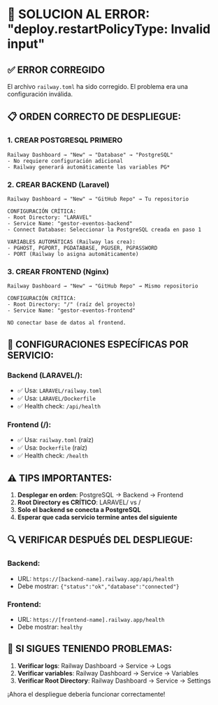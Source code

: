# 🚀 SOLUCION AL ERROR: "deploy.restartPolicyType: Invalid input"

## ✅ ERROR CORREGIDO
El archivo `railway.toml` ha sido corregido. El problema era una configuración inválida.

## 📋 ORDEN CORRECTO DE DESPLIEGUE:

### **1. CREAR POSTGRESQL PRIMERO**
```
Railway Dashboard → "New" → "Database" → "PostgreSQL"
- No requiere configuración adicional
- Railway generará automáticamente las variables PG*
```

### **2. CREAR BACKEND (Laravel)**
```
Railway Dashboard → "New" → "GitHub Repo" → Tu repositorio

CONFIGURACIÓN CRÍTICA:
- Root Directory: "LARAVEL"
- Service Name: "gestor-eventos-backend"
- Connect Database: Seleccionar la PostgreSQL creada en paso 1

VARIABLES AUTOMÁTICAS (Railway las crea):
- PGHOST, PGPORT, PGDATABASE, PGUSER, PGPASSWORD
- PORT (Railway lo asigna automáticamente)
```

### **3. CREAR FRONTEND (Nginx)**
```
Railway Dashboard → "New" → "GitHub Repo" → Mismo repositorio

CONFIGURACIÓN CRÍTICA:
- Root Directory: "/" (raíz del proyecto)
- Service Name: "gestor-eventos-frontend"

NO conectar base de datos al frontend.
```

## 🔧 CONFIGURACIONES ESPECÍFICAS POR SERVICIO:

### **Backend (LARAVEL/):**
- ✅ Usa: `LARAVEL/railway.toml`
- ✅ Usa: `LARAVEL/Dockerfile`
- ✅ Health check: `/api/health`

### **Frontend (/):**
- ✅ Usa: `railway.toml` (raíz)
- ✅ Usa: `Dockerfile` (raíz)
- ✅ Health check: `/health`

## ⚠️ TIPS IMPORTANTES:

1. **Desplegar en orden**: PostgreSQL → Backend → Frontend
2. **Root Directory es CRÍTICO**: LARAVEL/ vs /
3. **Solo el backend se conecta a PostgreSQL**
4. **Esperar que cada servicio termine antes del siguiente**

## 🔍 VERIFICAR DESPUÉS DEL DESPLIEGUE:

### **Backend:**
- URL: `https://[backend-name].railway.app/api/health`
- Debe mostrar: `{"status":"ok","database":"connected"}`

### **Frontend:**
- URL: `https://[frontend-name].railway.app/health`
- Debe mostrar: `healthy`

## 🚨 SI SIGUES TENIENDO PROBLEMAS:

1. **Verificar logs**: Railway Dashboard → Service → Logs
2. **Verificar variables**: Railway Dashboard → Service → Variables
3. **Verificar Root Directory**: Railway Dashboard → Service → Settings

¡Ahora el despliegue debería funcionar correctamente!
